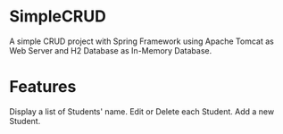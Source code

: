 # SimpleCRUD
A simple CRUD project with Spring Framework using Apache Tomcat as Web Server and H2 Database as In-Memory Database.

# Features
Display a list of Students' name. 
Edit or Delete each Student. 
Add a new Student.
